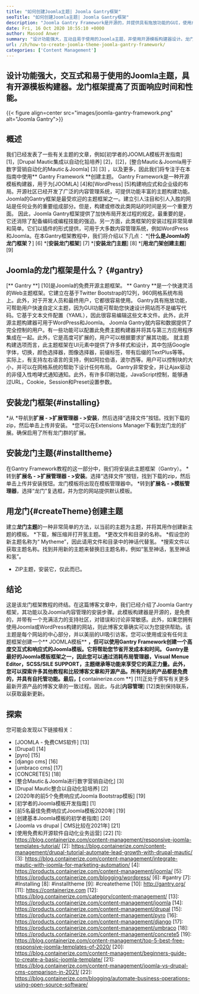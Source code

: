 ```yaml
---
title: "如何创建Joomla主题| Joomla Gantry框架" 
seoTitle: "如何创建Joomla主题| Joomla Gantry框架" 
description: "Joomla Gantry Framework是开源的，并提供具有拖放功能的GUI，使用户能够快速构建动态和响应式Joomla CMS模板。" 
date: Fri, 16 Oct 2020 10:55:10 +0000
author: Masood Anwer
summary: "设计功能强大，互动且易于使用的Joomla主题，并使用开源模板构建器设计。龙门框架提高了页面响应时间和性能。" 
url: /zh/how-to-create-joomla-theme-joomla-gantry-framework/
categories: ['Content Management']
---
```


## 设计功能强大，交互式和易于使用的Joomla主题，具有开源模板构建器。龙门框架提高了页面响应时间和性能。

{{< figure align=center src="images/joomla-gantry-framework.png" alt="Joomla Gantry">}}


## **概述**
我们已经发表了一些有关主题的文章，例如[初学者的JOOMLA模板开发指南] [1]，[Drupal Mautic集成以自动化铅培养] [2]，[[2]，[整合Mautic＆Joomla用于数字营销自动化的Mautic＆Joomla] [3] [3] ，以及更多，因此我们将专注于在本指南中使用** Gantry Framework **创建主题。 Gantry Framework是一种开源模板构建器，用于为[JOOMLA] [4]和[WordPress] [5]构建响应式和企业级的布局。开源社区已经开发了广泛的内容管理系统，可提供功能丰富的主题构建功能。 Joomla的Gantry框架是最受欢迎的主题框架之一。建立引人注目和引人入胜的网站是任何业务的重要组成部分。但是，构建或修改此类网站的时间是另一个重要方面。
因此，Joomla Gantry框架提供了加快布局开发过程的规定。最重要的是，它还消除了配备编码或编程技能的强迫。另一方面，此类框架的安装过程非常简单和简单。它们以插件的形式提供，可用于大多数内容管理系统，例如WordPress和Joomla。在本Gantry框架教程中，我们将介绍以下几点：
  *[**什么是Joomla的龙门框架？**] [6]
  *[**安装龙门框架**] [7]
  *[**安装龙门主题**] [8]
  *[**用龙门架创建主题**] [9]

## Joomla的龙门框架是什么？ {#gantry}
[** Gantry **] [10]是Joomla的免费开源主题框架。 ** Gantry **是一个快速灵活的Web主题框架。它建立在基于Twitter Bootstrap的12列，960网格系统布局上。此外，对于开发人员和最终用户，它都很容易使用。 Gantry具有拖放功能，可帮助用户快速自定义主题，因为GUI功能可帮助您快速设计网站而不是编写代码。它基于文本文件配置（YAML），因此很容易编辑这些文本文件。此外，此开源主题构建器可用于WordPress和Joomla。 Joomla Gantry就内容和数据提供了完全控制的用户。有一些功能可以配置此免费主题构建器并将其与第三方应用程序集成在一起。此外，它是高度可扩展的，用户可以根据要求扩展其功能。
就主题构建选项而言，此主题框架在UI元素中提供了许多样式和设计，其中包括Google字体，切换，颜色选择器，图像选择器，前缀标签，带有后缀的TextPlus等等。实际上，有支持左右语言的支持，例如阿拉伯语，波尔西等。用户可以控制块的大小，并可以在网格系统的帮助下设计任何布局。 Gantry非常安全，并让Ajax驱动的非侵入性咆哮式通知通知。此外，有许多印刷功能，JavaScript控制，能够通过URL，Cookie，Session和Preset设置参数。

## 安装龙门框架{#installing}
  *从
  *导航到**扩展 - >扩展管理器 - >安装**，然后选择“选择文件”按钮。找到下载的zip，然后单击上传并安装。
  *您可以在Extensions Manager下看到龙门龙的扩展。确保启用了所有龙门群的扩展。

## 安装龙门主题{#installtheme}
在Gantry Framework教程的这一部分中，我们将安装此主题框架（Gantry）。
  *转到**扩展名 - >扩展管理器 - >安装**。选择“选择文件”按钮，找到下载的zip，然后单击上传并安装按钮。龙门模板将出现在模板管理器中。
  *转到**扩展名 - >模板管理器**，选择“龙门”复选框，并为您的网站提供默认模板。

## 用龙门{#createTheme}创建主题
建立**龙门主题**的一种非常简单的方法，以当前的主题为主题，并将其用作创建新主题的模板。
  *下载，解压缩并打开氢主题。
  *更改文件和目录的名称。
  *假设您的新主题名称为“ Mytheme”，因此请用文件和目录中的神话代替氢。
  *搜索文件以获取主题名称。找到并用新的主题来替换旧主题名称，例如“氢至神话，氢至神话和氢”。
  * ZIP主题，安装它，仅此而已。

## 结论
这是该龙门框架教程的终结。在这篇博客文章中，我们已经介绍了Joomla Gantry框架，其功能以及Joomla内容管理的安装步骤。此模板构建器是开源的，是免费的，并带有一个充满活力的支持社区，对错误和讨论非常敏感。此外，如果您拥有使用Joomla或WordPress构建的网站，则此博客文章确实可以为您提供帮助。该主题是每个网站的中心部分，并以美丽的UI吸引访客。您可以使用或没有任何主题框架创建一个** JOOMLA模板** **，但可以使用Gantry Framework创建一个高度交互式和响应式的Joomla模板。它将帮助您节省开发成本和时间。
Gantry是最好的Joomla模板框架之一，因此您可以通过消耗布局管理器，Visual Menue Editor，SCSS/SILE SUPPORT，主题继承等功能来享受它的真正力量。此外，您可以探索许多其他教程和比较博客文章和开源产品。所有列出的产品都是免费的，并具有自托管功能。最后，[** containerize.com **] [11]正处于撰写有关更多最新开源产品的博客文章的一致过程。因此，与此[**内容管理**] [12]类别保持联系，以获取最新更新。

## 探索
您可能会发现以下链接相关：
  * [JOOMLA  - 免费CMS软件] [13]
  * [Drupal] [14]
  * [pyro] [15]
  * [django cms] [16]
  * [umbraco cms] [17]
  * [CONCRETE5] [18]
  * [整合Mautic＆Joomla进行数字营销自动化] [3]
  * [Drupal Mautic整合以自动化铅培养] [2]
  * [2020年的前5个免费响应式Joomla Bootstrap模板] [19]
  * [初学者的Joomla模板开发指南] [1]
  * [前5名最佳免费响应式Joomla模板2020年] [19]
  * [创建基本Joomla模板的初学者指南] [20]
  * [Joomla vs drupal | CMS比较在2021年] [21]
  * [使用免费和开源软件自动化业务运营] [22]
[1]: https://blog.containerize.com/content-management/responsive-joomla-templates-tutorial/
[2]: https://blog.containerize.com/content-management/drupal-tutorial-automate-lead-growth-with-drupal-mautic/
[3]: https://blog.containerize.com/content-management/integrate-mautic-with-joomla-for-marketing-automation/
[4]: https://products.containerize.com/content-management/joomla/
[5]: https://products.containerize.com/blogging/wordpress/
[6]: #gantry
[7]: #Installing
[8]: #installtheme
[9]: #createtheme
[10]: http://gantry.org/
[11]: https://containerize.com
[12]: https://blog.containerize.com/category/content-management/
[13]: https://products.containerize.com/content-management/joomla
[14]: https://products.containerize.com/content-management/drupal
[15]: https://products.containerize.com/content-management/pyro
[16]: https://products.containerize.com/content-management/django
[17]: https://products.containerize.com/content-management/umbraco
[18]: https://products.containerize.com/content-management/concrete5
[19]: https://blog.containerize.com/content-management/top-5-best-free-responsive-joomla-templates-of-2020/
[20]: https://blog.containerize.com/content-management/beginners-guide-to-create-a-basic-joomla-template/
[21]: https://blog.containerize.com/content-management/joomla-vs-drupal-cms-comparison-in-2021/
[22]: https://blog.containerize.com/blogging/automate-business-operations-using-open-source-software/

